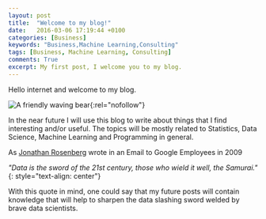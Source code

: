 ```yaml
---
layout: post
title:  "Welcome to my blog!"
date:   2016-03-06 17:19:44 +0100
categories: [Business]
keywords: "Business,Machine Learning,Consulting"
tags: [Business, Machine Learning, Consulting]
comments: True
excerpt: My first post, I welcome you to my blog.
---
```


Hello internet and welcome to my blog.

![A friendly waving bear ](http://49.media.tumblr.com/a9308a69b396b5f809653d63ec56eb56/tumblr_n2xc3cHWg01sgl0ajo1_500.gif){:rel="nofollow"}

In the near future I will use this blog to write about things that I find interesting and/or useful.
The topics will be mostly related to Statistics, Data Science, Machine Learning and Programming in general.

As [Jonathan Rosenberg](https://googleblog.blogspot.de/2009/02/from-height-of-this-place.html) wrote in an Email to Google Employees in 2009

*"Data is the sword of the 21st century, those who wield it well, the Samurai."*
{: style="text-align: center"}

With this quote in mind, one could say that my future posts will contain knowledge that will help to sharpen the data slashing sword welded by brave data scientists.
